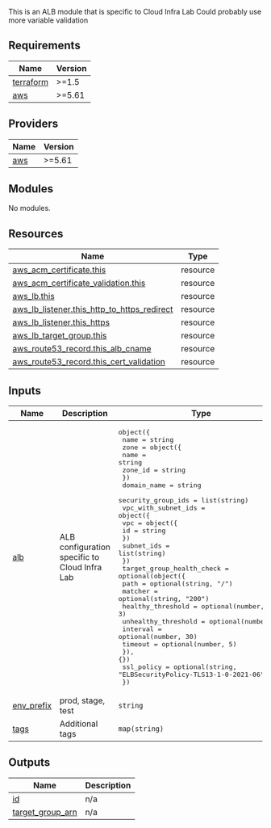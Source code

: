 
This is an ALB module that is specific to Cloud Infra Lab
Could probably use more variable validation

## Requirements

| Name | Version |
|------|---------|
| <a name="requirement_terraform"></a> [terraform](#requirement\_terraform) | >=1.5 |
| <a name="requirement_aws"></a> [aws](#requirement\_aws) | >=5.61 |

## Providers

| Name | Version |
|------|---------|
| <a name="provider_aws"></a> [aws](#provider\_aws) | >=5.61 |

## Modules

No modules.

## Resources

| Name | Type |
|------|------|
| [aws_acm_certificate.this](https://registry.terraform.io/providers/hashicorp/aws/latest/docs/resources/acm_certificate) | resource |
| [aws_acm_certificate_validation.this](https://registry.terraform.io/providers/hashicorp/aws/latest/docs/resources/acm_certificate_validation) | resource |
| [aws_lb.this](https://registry.terraform.io/providers/hashicorp/aws/latest/docs/resources/lb) | resource |
| [aws_lb_listener.this_http_to_https_redirect](https://registry.terraform.io/providers/hashicorp/aws/latest/docs/resources/lb_listener) | resource |
| [aws_lb_listener.this_https](https://registry.terraform.io/providers/hashicorp/aws/latest/docs/resources/lb_listener) | resource |
| [aws_lb_target_group.this](https://registry.terraform.io/providers/hashicorp/aws/latest/docs/resources/lb_target_group) | resource |
| [aws_route53_record.this_alb_cname](https://registry.terraform.io/providers/hashicorp/aws/latest/docs/resources/route53_record) | resource |
| [aws_route53_record.this_cert_validation](https://registry.terraform.io/providers/hashicorp/aws/latest/docs/resources/route53_record) | resource |

## Inputs

| Name | Description | Type | Default | Required |
|------|-------------|------|---------|:--------:|
| <a name="input_alb"></a> [alb](#input\_alb) | ALB configuration specific to Cloud Infra Lab | <pre>object({<br/>    name = string<br/>    zone = object({<br/>      name    = string<br/>      zone_id = string<br/>    })<br/>    domain_name        = string<br/>    security_group_ids = list(string)<br/>    vpc_with_subnet_ids = object({<br/>      vpc = object({<br/>        id = string<br/>      })<br/>      subnet_ids = list(string)<br/>    })<br/>    target_group_health_check = optional(object({<br/>      path                = optional(string, "/")<br/>      matcher             = optional(string, "200")<br/>      healthy_threshold   = optional(number, 3)<br/>      unhealthy_threshold = optional(number, 3)<br/>      interval            = optional(number, 30)<br/>      timeout             = optional(number, 5)<br/>    }), {})<br/>    ssl_policy = optional(string, "ELBSecurityPolicy-TLS13-1-0-2021-06")<br/>  })</pre> | n/a | yes |
| <a name="input_env_prefix"></a> [env\_prefix](#input\_env\_prefix) | prod, stage, test | `string` | n/a | yes |
| <a name="input_tags"></a> [tags](#input\_tags) | Additional tags | `map(string)` | `{}` | no |

## Outputs

| Name | Description |
|------|-------------|
| <a name="output_id"></a> [id](#output\_id) | n/a |
| <a name="output_target_group_arn"></a> [target\_group\_arn](#output\_target\_group\_arn) | n/a |
